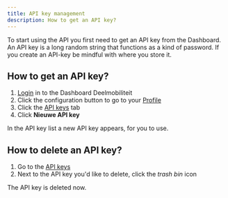```yaml
---
title: API key management
description: How to get an API key?
---
```


To start using the API you first need to get an API key from the Dashboard. An API key is a long random string that functions as a kind of password. If you create an API-key be mindful with where you store it.

## How to get an API key?

1. [Login](https://dashboarddeelmobiliteit.nl/login) in to the Dashboard Deelmobiliteit
2. Click the configuration button to go to your [Profile](https://dashboarddeelmobiliteit.nl/profile)
3. Click the [API keys](https://dashboarddeelmobiliteit.nl/profile/api) tab
4. Click **Nieuwe API key**

In the API key list a new API key appears, for you to use.

## How to delete an API key?

1. Go to the [API keys](https://dashboarddeelmobiliteit.nl/profile/api)
2. Next to the API key you'd like to delete, click the _trash bin_ icon

The API key is deleted now.
